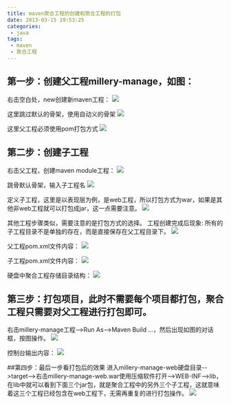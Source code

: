 ```yaml
---
title: maven聚合工程的创建和聚合工程的打包
date: 2013-03-15 19:53:25
categories:  
 - java
tags: 
 - maven
 - 聚合工程 
---
```


## 第一步：创建父工程millery-manage，如图：
右击空白处，new创建新maven工程：
![][1]
<!-- more -->

这里跳过默认的骨架，使用自动义的骨架
![][2]

这里父工程必须使用pom打包方式
![][3]

## 第二步：创建子工程
右击父工程，创建maven module工程：
![][4]

跳骨默认骨架，输入子工程名
![][5]

定义子工程，这里是以表现层为例，是web工程，所以打包方式为war，如果是其他非web工程就可以打包成jar，这一点需要注意。
![][6]

其他工程步骤类似，需要注意的是打包方式的选择。
工程创建完成后现象:
所有的子工程目录不是单独的存在，而是直接保存在父工程目录下。
![][7]

父工程pom.xml文件内容：
![][8]

子工程pom.xml文件内容：
![][9]

硬盘中聚合工程存储目录结构：
![][10]

## 第三步：打包项目，此时不需要每个项目都打包，聚合工程只需要对父工程进行打包即可。
右击millery-manage工程-->Run As-->Maven Build ...，然后出现如图的对话框，按图操作。
![][11]

控制台输出内容：
![][12]

##第四步：最后一步看打包后的效果
进入millery-manage-web硬盘目录-->target-->右击millery-manage-web.war使用压缩软件打开-->WEB-INF-->lib，在lib中就可以看到下面三个jar包，就是聚合工程中的另外三个子工程，这就意味着这三个工程已经包含在web工程下，无需再重复的进行打包操作。
![][13]


[1]: /images_post/maven_pom/maven_1.png
[2]: /images_post/maven_pom/maven_2.png
[3]: /images_post/maven_pom/maven_3.png
[4]: /images_post/maven_pom/maven_4.png
[5]: /images_post/maven_pom/maven_5.png
[6]: /images_post/maven_pom/maven_6.png
[7]: /images_post/maven_pom/maven_7.png
[8]: /images_post/maven_pom/maven_8.png
[9]: /images_post/maven_pom/maven_9.png
[10]: /images_post/maven_pom/maven_10.png
[11]: /images_post/maven_pom/maven_11.png
[12]: /images_post/maven_pom/maven_12.png
[13]: /images_post/maven_pom/maven_13.png